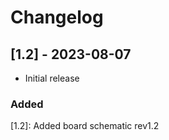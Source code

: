 # Changelog

## [1.2] - 2023-08-07

- Initial release

### Added

[1.2]: Added board schematic rev1.2